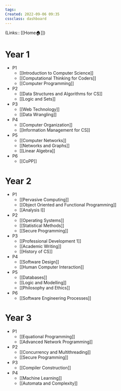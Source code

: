 ```yaml
---
tags: 
Created: 2022-09-06 09:35
cssclass: dashboard
---
```

(Links:: [[Home🏠]])
# Year 1
- P1
	- [[Introduction to Computer Science]]
	- [[Computational Thinking for Coders]]
	- [[Computer Programming]]
- P2
	- [[Data Structures and Algorithms for CS]]
	- [[Logic and Sets]]
- P3 
	- [[Web Technology]]
	- [[Data Wrangling]]
- P4
	- [[Computer Organization]]
	- [[Information Management for CS]]
- P5
	- [[Computer Networks]]
	- [[Networks and Graphs]]
	- [[Linear Algebra]]
- P6
	- [[CoPP]]
# Year 2
- P1
	- [[Pervasive Computing]]
	- [[Object Oriented and Functional Programming]]
	- [[Analysis I]]
- P2
	- [[Operating Systems]]
	- [[Statistical Methods]]
	- [[Secure Programming]]
- P3
	- [[Professional Development 1]]
	- [[Academic Writing]]
	- [[History of CS]]
- P4
	- [[Software Design]]
	- [[Human Computer Interaction]]
- P5
	- [[Databases]]
	- [[Logic and Modelling]]
	- [[Philosophy and Ethics]]
- P6
	- [[Software Engineering Processes]]

# Year 3
- P1
	- [[Equational Programming]]
	- [[Advanced Network Programming]]
- P2
	- [[Concurrency and Multithreading]]
	- [[Secure Programming]]
- P3
	- [[Compiler Construction]]
- P4
	- [[Machine Learning]]
	- [[Automata and Complexity]]